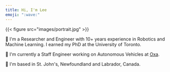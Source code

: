 ```yaml
---
title: Hi, I'm Lee
emoji: ":wave:"
---
```


{{< figure src="images/portrait.jpg" >}}

:robot: I'm a Researcher and Engineer with 10+ years experience in Robotics and Machine Learning. I earned my PhD at the  University of Toronto.

:blue_car: I'm currently a Staff Engineer working on Autonomous Vehicles at [Oxa](https://oxa.tech).

:round_pushpin: I'm based in St. John's, Newfoundland and Labrador, Canada.